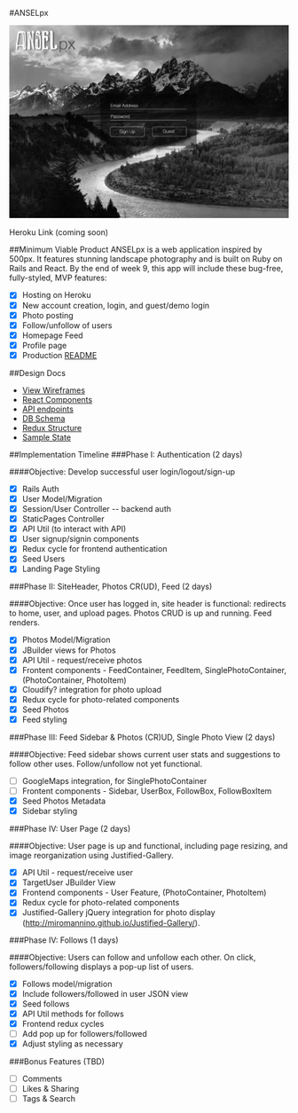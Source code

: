 #ANSELpx

![alt text](https://github.com/rossmorey/ANSELpx/blob/master/docs/wireframes/Login%20Design.png "Login Page Mock-up")

Heroku Link (coming soon)

##Minimum Viable Product
ANSELpx is a web application inspired by 500px.  It features stunning landscape photography and is built on Ruby on Rails and React.  By the end of week 9, this app will include these bug-free, fully-styled, MVP features:

- [x] Hosting on Heroku
- [x] New account creation, login, and guest/demo login
- [x] Photo posting
- [x] Follow/unfollow of users
- [x] Homepage Feed
- [x] Profile page
- [x] Production [README](https://github.com/rossmorey/ANSELpx/blob/master/README.md)

##Design Docs
- [View Wireframes](https://github.com/rossmorey/ANSELpx/blob/master/docs/wireframes/)
- [React Components](https://github.com/rossmorey/ANSELpx/blob/master/docs/component-hierarchy.md)
- [API endpoints](https://github.com/rossmorey/ANSELpx/blob/master/docs/api-endpoints.md)
- [DB Schema](https://github.com/rossmorey/ANSELpx/blob/master/docs/schema.md)
- [Redux Structure](https://github.com/rossmorey/ANSELpx/blob/master/docs/redux-structure.md)
- [Sample State](https://github.com/rossmorey/ANSELpx/blob/master/docs/sample-state.md)

##Implementation Timeline
###Phase I: Authentication (2 days)

####Objective: Develop successful user login/logout/sign-up

- [x] Rails Auth
- [x] User Model/Migration
- [x] Session/User Controller -- backend auth
- [x] StaticPages Controller
- [x] API Util (to interact with API)
- [x] User signup/signin components
- [x] Redux cycle for frontend authentication
- [x] Seed Users
- [x] Landing Page Styling

###Phase II: SiteHeader, Photos CR(UD), Feed (2 days)

####Objective: Once user has logged in, site header is functional: redirects to home, user, and upload pages.  Photos CRUD is up and running. Feed renders.

- [x] Photos Model/Migration
- [x] JBuilder views for Photos
- [x] API Util - request/receive photos
- [x] Frontent components - FeedContainer, FeedItem, SinglePhotoContainer, (PhotoContainer, PhotoItem)
- [x] Cloudify? integration for photo upload
- [x] Redux cycle for photo-related components
- [x] Seed Photos
- [x] Feed styling

###Phase III: Feed Sidebar & Photos (CR)UD, Single Photo View (2 days)

####Objective: Feed sidebar shows current user stats and suggestions to follow other uses.  Follow/unfollow not yet functional.

- [ ] GoogleMaps integration, for SinglePhotoContainer
- [ ] Frontent components - Sidebar, UserBox, FollowBox, FollowBoxItem
- [x] Seed Photos Metadata
- [x] Sidebar styling

###Phase IV: User Page (2 days)

####Objective: User page is up and functional, including page resizing, and image reorganization using Justified-Gallery.

- [x] API Util - request/receive user
- [x] TargetUser JBuilder View
- [x] Frontend components - User Feature, (PhotoContainer, PhotoItem)
- [x] Redux cycle for photo-related components
- [x] Justified-Gallery jQuery integration for photo display (http://miromannino.github.io/Justified-Gallery/).

###Phase IV: Follows (1 days)

####Objective: Users can follow and unfollow each other.  On click, followers/following displays a pop-up list of users.

- [x] Follows model/migration
- [x] Include followers/followed in user JSON view
- [x] Seed follows
- [x] API Util methods for follows
- [x] Frontend redux cycles
- [ ] Add pop up for followers/followed
- [x] Adjust styling as necessary

###Bonus Features (TBD)
- [ ] Comments
- [ ] Likes & Sharing
- [ ] Tags & Search
